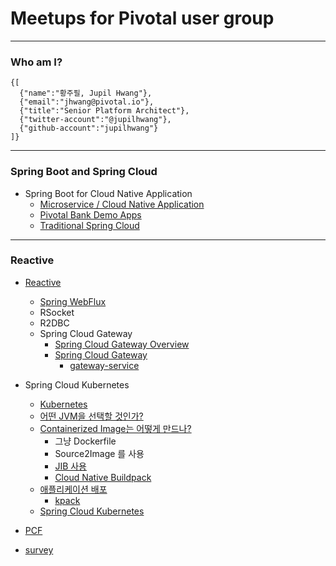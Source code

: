 # Meetups for Pivotal user group
---
### Who am I?
```
{[
  {"name":"황주필, Jupil Hwang"},
  {"email":"jhwang@pivotal.io"},
  {"title":"Senior Platform Architect"},
  {"twitter-account":"@jupilhwang"},
  {"github-account":"jupilhwang"}
]}
```
---
### Spring Boot and Spring Cloud
- Spring Boot for Cloud Native Application
  - [Microservice / Cloud Native Application](msa.md)
  - [Pivotal Bank Demo Apps](https://github.com/jupilhwang/pivotal-bank-demo-kr)
  - [Traditional Spring Cloud](spring-cloud.md)

---
### Reactive
- [Reactive](Reactive/Reactive.md)
  - [Spring WebFlux](spring-webflux.md)
  - RSocket
  - R2DBC
  - Spring Cloud Gateway 
    - [Spring Cloud Gateway Overview](https://cloud.spring.io/spring-cloud-gateway/reference/html/)
    - [Spring Cloud Gateway](https://github.com/jupilhwang/pivotal-bank-demo-kr/blob/master/docs/lab_spring_cloud_gateway.md)
        - [gateway-service](spring-cloud-gateway.md)


- Spring Cloud Kubernetes
  - [Kubernetes](spring-cloud-kubernetes/kubernetes.md)
  - [어떤 JVM을 선택할 것인가?](JDK.md)
  - [Containerized Image는 어떻게 만드나?](spring-cloud-kubernetes/dockerize.md)
    - 그냥 Dockerfile
    - Source2Image 를 사용
    - [JIB 사용](jib.md)
    - [Cloud Native Buildpack](cloud-native-buildpack.md)
  - [애플리케이션 배포](spring-cloud-kubernetes/deployment.md)
    - [kpack](spring-cloud-kubernetes/kpack.md)
  - [Spring Cloud Kubernetes](spring-cloud-kubernetes/spring-cloud-kubernetes.md)

- [PCF](pcf.md)

- [survey](survey.md)
